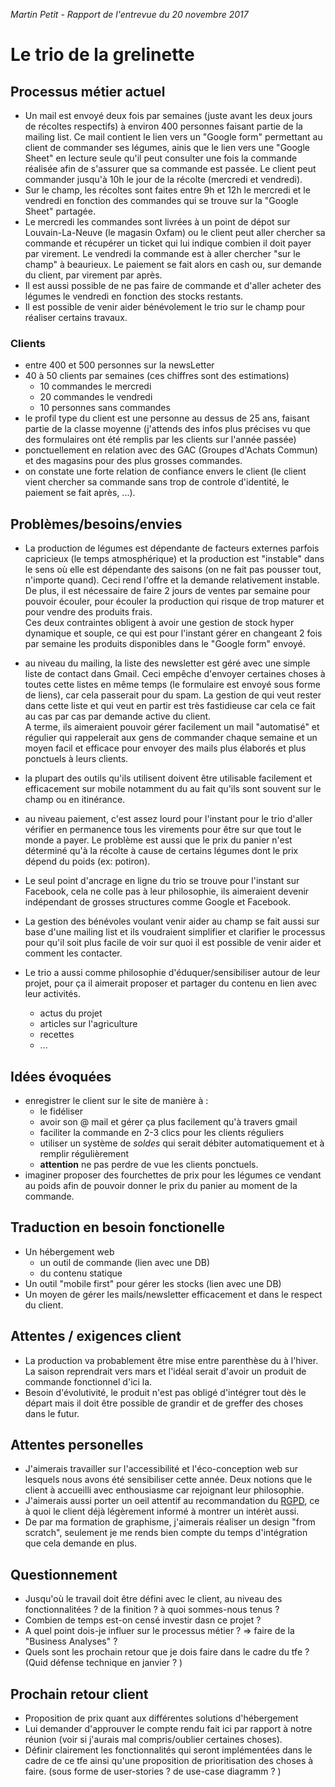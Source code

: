 *Martin Petit - Rapport de l'entrevue du 20 novembre 2017*

# Le trio de la grelinette
## Processus métier actuel
* Un mail est envoyé deux fois par semaines (juste avant les deux jours de récoltes respectifs) à environ 400 personnes faisant partie de la mailing list. Ce mail contient le lien vers un "Google form" permettant au client de commander ses légumes, ainis que le lien vers une "Google Sheet" en lecture seule qu'il peut consulter une fois la commande réalisée afin de s'assurer que sa commande est passée. Le client peut commander jusqu'à 10h le jour de la récolte (mercredi et vendredi). 
* Sur le champ, les récoltes sont faites entre 9h et 12h le mercredi et le vendredi en fonction des commandes qui se trouve sur la "Google Sheet" partagée.
* Le mercredi les commandes sont livrées à un point de dépot sur Louvain-La-Neuve (le magasin Oxfam) ou le client peut aller chercher sa commande et récupérer un ticket qui lui indique combien il doit payer par virement. Le vendredi la commande est à aller chercher "sur le champ" à beaurieux. Le paiement se fait alors en cash ou, sur demande du client, par virement par après.
* Il est aussi possible de ne pas faire de commande et d'aller acheter des légumes le vendredi en fonction des stocks restants. 
* Il est possible de venir aider bénévolement le trio sur le champ pour réaliser certains travaux.

### Clients
* entre 400 et 500 personnes sur la newsLetter
* 40 à 50 clients par semaines (ces chiffres sont des estimations)
    * 10 commandes le mercredi
    * 20 commandes le vendredi
    * 10 personnes sans commandes
* le profil type du client est une personne au dessus de 25 ans, faisant partie de la classe moyenne (j'attends des infos plus précises vu que des formulaires ont été remplis par les clients sur l'année passée)
* ponctuellement en relation avec des GAC (Groupes d'Achats Commun) et des magasins pour des plus grosses commandes.
* on constate une forte relation de confiance envers le client (le client vient chercher sa commande sans trop de controle d'identité, le paiement se fait après, ...).


## Problèmes/besoins/envies

* La production de légumes est dépendante de facteurs externes parfois capricieux (le temps atmosphérique) et la production est "instable" dans le sens où elle est dépendante des saisons (on ne fait pas pousser tout, n'importe quand). Ceci rend l'offre et la demande relativement instable. De plus, il est nécessaire de faire 2 jours de ventes par semaine pour pouvoir écouler, pour écouler la production qui risque de trop maturer et pour vendre des produits frais. <br>
Ces deux contraintes obligent à avoir une gestion de stock hyper dynamique et souple, ce qui est pour l'instant gérer en changeant 2 fois par semaine les produits disponibles dans le "Google form" envoyé.

* au niveau du mailing, la liste des newsletter est géré avec une simple liste de contact dans Gmail. Ceci empêche d'envoyer certaines choses à toutes cette listes en même temps (le formulaire est envoyé sous forme de liens), car cela passerait pour du spam. La gestion de qui veut rester dans cette liste et qui veut en partir est très fastidieuse car cela ce fait au cas par cas par demande active du client. <br>
A terme, ils aimeraient pouvoir gérer facilement un mail "automatisé" et régulier qui rappelerait aux gens de commander chaque semaine et un moyen facil et efficace pour envoyer des mails plus élaborés et plus ponctuels à leurs clients.

* la plupart des outils qu'ils utilisent doivent être utilisable facilement et efficacement sur mobile notamment du au fait qu'ils sont souvent sur le champ ou en itinérance.

* au niveau paiement, c'est assez lourd pour l'instant pour le trio d'aller vérifier en permanence tous les virements pour être sur que tout le monde a payer. Le problème est aussi que le prix du panier n'est déterminé qu'à la récolte à cause de certains légumes dont le prix dépend du poids (ex: potiron).

* Le seul point d'ancrage en ligne du trio se trouve pour l'instant sur Facebook, cela ne colle pas à leur philosophie, ils aimeraient devenir indépendant de grosses structures comme Google et Facebook.

* La gestion des bénévoles voulant venir aider au champ se fait aussi sur base d'une mailing list et ils voudraient simplifier et clarifier le processus pour qu'il soit plus facile de voir sur quoi il est possible de venir aider et comment les contacter.

* Le trio a aussi comme philosophie d'éduquer/sensibiliser autour de leur projet, pour ça il aimerait proposer et partager du contenu en lien avec leur activités.
    * actus du projet
    * articles sur l'agriculture
    * recettes
    * ...

## Idées évoquées
* enregistrer le client sur le site de manière à : 
    * le fidéliser
    * avoir son @ mail et gérer ça plus facilement qu'à travers gmail
    * faciliter la commande en 2-3 clics pour les clients réguliers
    * utiliser un système de *soldes* qui serait débiter automatiquement et à remplir régulièrement
    * **attention** ne pas perdre de vue les clients ponctuels.
* imaginer proposer des fourchettes de prix pour les légumes ce vendant au poids afin de pouvoir donner le prix du panier au moment de la commande.
## Traduction en besoin fonctionelle
* Un hébergement web
    * un outil de commande (lien avec une DB)
    * du contenu statique
* Un outil "mobile first" pour gérer les stocks (lien avec une DB)
* Un moyen de gérer les mails/newsletter efficacement et dans le respect du client.

## Attentes / exigences client
* La production va probablement être mise entre parenthèse du à l'hiver. La saison reprendrait vers mars et l'idéal serait d'avoir un produit de commande fonctionnel d'ici la. 
* Besoin d'évolutivité, le produit n'est pas obligé d'intégrer tout dès le départ mais il doit être possible de grandir et de greffer des choses dans le futur.

## Attentes personelles
* J'aimerais travailler sur l'accessibilité et l'éco-conception web sur lesquels nous avons été sensibiliser cette année. Deux notions que le client à accueilli avec enthousiasme car rejoignant leur philosophie.
* J'aimerais aussi porter un oeil attentif au recommandation du [RGPD](http://eur-lex.europa.eu/legal-content/FR/TXT/?uri=CELEX%3A32016R0679), ce à quoi le client déjà légèrement informé à montrer un intérèt aussi.
* De par ma formation de graphisme, j'aimerais réaliser un design "from scratch", seulement je me rends bien compte du temps d'intégration que cela demande en plus.

## Questionnement
* Jusqu'où le travail doit être défini avec le client, au niveau des fonctionnalitées ? de la finition ? à quoi sommes-nous tenus ? 
* Combien de temps est-on censé investir dasn ce projet ? 
* A quel point dois-je influer sur le processus métier ? => faire de la "Business Analyses" ?
* Quels sont les prochain retour que je dois faire dans le cadre du tfe ? (Quid défense technique en janvier ? )

## Prochain retour client
* Proposition de prix quant aux différentes solutions d'hébergement
* Lui demander d'approuver le compte rendu fait ici par rapport à notre réunion (voir si j'aurais mal compris/oublier certaines choses).
* Définir clairement les fonctionnalités qui seront implémentées dans le cadre de ce tfe ainsi qu'une proposition de prioritisation des choses à faire. (sous forme de user-stories ? de use-case diagramm ? )

